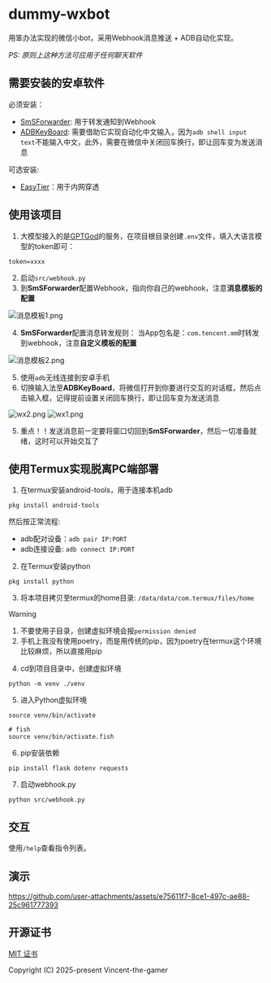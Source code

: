 # dummy-wxbot

用笨办法实现的微信小bot，采用Webhook消息推送 + ADB自动化实现。

_PS: 原则上这种方法可应用于任何聊天软件_

## 需要安装的安卓软件

必须安装：
- [SmSForwarder](https://github.com/pppscn/SmsForwarder): 用于转发通知到Webhook
- [ADBKeyBoard](https://github.com/senzhk/ADBKeyBoard): 需要借助它实现自动化中文输入，因为`adb shell input text`不能输入中文，此外，需要在微信中关闭回车换行，即让回车变为发送消息

可选安装:
- [EasyTier](https://github.com/EasyTier/EasyTier)：用于内网穿透

## 使用该项目

1. 大模型接入的是[GPTGod](https://gptgod.site/)的服务，在项目根目录创建`.env`文件，填入大语言模型的token即可：
```dotenv
token=xxxx
```

2. 启动`src/webhook.py`
3. 到**SmSForwarder**配置Webhook，指向你自己的webhook，注意**消息模板的配置**

![消息模板1.png](.github/%E6%B6%88%E6%81%AF%E6%A8%A1%E6%9D%BF1.png)

4. **SmSForwarder**配置消息转发规则： 当App包名是：`com.tencent.mm`时转发到webhook，注意**自定义模板的配置**

![消息模板2.png](.github/%E6%B6%88%E6%81%AF%E6%A8%A1%E6%9D%BF2.png)

5. 使用`adb`无线连接到安卓手机
6. 切换输入法至**ADBKeyBoard**，将微信打开到你要进行交互的对话框，然后点击输入框，记得提前设置关闭回车换行，即让回车变为发送消息

![wx2.png](.github/wx2.png)
![wx1.png](.github/wx1.png)

5. 重点！！发送消息前一定要将窗口切回到**SmSForwarder**，然后一切准备就绪，这时可以开始交互了

## 使用Termux实现脱离PC端部署

1. 在termux安装android-tools，用于连接本机adb
```shell
pkg install android-tools
```

然后按正常流程:
- adb配对设备：`adb pair IP:PORT`
- adb连接设备: `adb connect IP:PORT`

2. 在Termux安装python
```shell
pkg install python
```

3. 将本项目拷贝至termux的home目录: `/data/data/com.termux/files/home`
> [!WARNING]
> 1. 不要使用子目录，创建虚拟环境会报`permission denied`
> 2. 手机上我没有使用poetry，而是用传统的pip，因为poetry在termux这个环境比较麻烦，所以直接用pip

4. cd到项目目录中，创建虚拟环境
```shell
python -m venv ./venv
```
5. 进入Python虚拟环境
```shell
source venv/bin/activate

# fish
source venv/bin/activate.fish
```

6. pip安装依赖
```shell
pip install flask dotenv requests
```

7. 启动webhook.py
```shell
python src/webhook.py
```

## 交互

使用`/help`查看指令列表。

## 演示

https://github.com/user-attachments/assets/e75611f7-8ce1-497c-ae88-25c961777393

## 开源证书

[MIT 证书](./LICENSE.md)

Copyright (C) 2025-present Vincent-the-gamer
